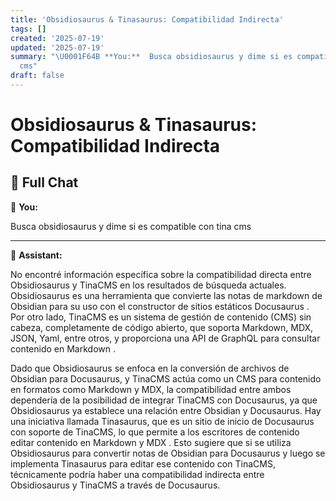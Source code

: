 ```yaml
---
title: 'Obsidiosaurus & Tinasaurus: Compatibilidad Indirecta'
tags: []
created: '2025-07-19'
updated: '2025-07-19'
summary: "\U0001F64B **You:**  Busca obsidiosaurus y dime si es compatible con  tina
  cms"
draft: false
---
```


# Obsidiosaurus & Tinasaurus: Compatibilidad Indirecta

## 🧠 Full Chat

🙋 **You:**

Busca obsidiosaurus y dime si es compatible con  tina cms

---

🤖 **Assistant:**

No encontré información específica sobre la compatibilidad directa entre Obsidiosaurus y TinaCMS en los resultados de búsqueda actuales. Obsidiosaurus es una herramienta que convierte las notas de markdown de Obsidian para su uso con el constructor de sitios estáticos Docusaurus . Por otro lado, TinaCMS es un sistema de gestión de contenido (CMS) sin cabeza, completamente de código abierto, que soporta Markdown, MDX, JSON, Yaml, entre otros, y proporciona una API de GraphQL para consultar contenido en Markdown .

Dado que Obsidiosaurus se enfoca en la conversión de archivos de Obsidian para Docusaurus, y TinaCMS actúa como un CMS para contenido en formatos como Markdown y MDX, la compatibilidad entre ambos dependería de la posibilidad de integrar TinaCMS con Docusaurus, ya que Obsidiosaurus ya establece una relación entre Obsidian y Docusaurus. Hay una iniciativa llamada Tinasaurus, que es un sitio de inicio de Docusaurus con soporte de TinaCMS, lo que permite a los escritores de contenido editar contenido en Markdown y MDX . Esto sugiere que si se utiliza Obsidiosaurus para convertir notas de Obsidian para Docusaurus y luego se implementa Tinasaurus para editar ese contenido con TinaCMS, técnicamente podría haber una compatibilidad indirecta entre Obsidiosaurus y TinaCMS a través de Docusaurus.